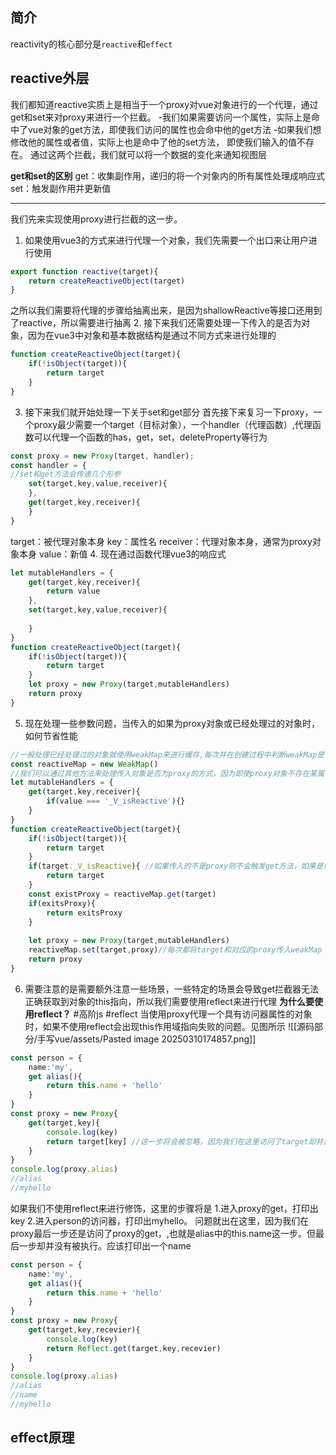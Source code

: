 ## 简介

reactivity的核心部分是`reactive`和`effect`

## reactive外层
我们都知道reactive实质上是相当于一个proxy对vue对象进行的一个代理，通过get和set来对proxy来进行一个拦截。
-我们如果需要访问一个属性，实际上是命中了vue对象的get方法，即使我们访问的属性也会命中他的get方法
-如果我们想修改他的属性或者值，实际上也是命中了他的set方法， 即使我们输入的值不存在。
通过这两个拦截，我们就可以将一个数据的变化来通知视图层

 **get和set的区别**
 get：收集副作用，递归的将一个对象内的所有属性处理成响应式
 set：触发副作用并更新值

---
我们先来实现使用proxy进行拦截的这一步。
1. 如果使用vue3的方式来进行代理一个对象，我们先需要一个出口来让用户进行使用
```ts
export function reactive(target){
	return createReactiveObject(target)
}
```
之所以我们需要将代理的步骤给抽离出来，是因为shallowReactive等接口还用到了reactive，所以需要进行抽离
2. 接下来我们还需要处理一下传入的是否为对象，因为在vue3中对象和基本数据结构是通过不同方式来进行处理的
```ts
function createReactiveObject(target){
	if(!isObject(target)){
		return target
	}	
}
```
3. 接下来我们就开始处理一下关于set和get部分
首先接下来复习一下proxy，一个proxy最少需要一个target（目标对象），一个handler（代理函数）,代理函数可以代理一个函数的has，get，set，deleteProperty等行为
```ts
const proxy = new Proxy(target, handler);
const handler = {
//set和get方法会传递几个形参
	set(target,key,value,receiver){ 
	},
	get(target,key,receiver){
	}
}
```
target：被代理对象本身
key：属性名
receiver：代理对象本身，通常为proxy对象本身
value：新值
4. 现在通过函数代理vue3的响应式
```ts
let mutableHandlers = {
	get(target,key,receiver){
		return value
	},
	set(target,key,value,receiver){
		
	}
}
function createReactiveObject(target){
	if(!isObject(target)){
		return target
	}
	let proxy = new Proxy(target,mutableHandlers)
	return proxy	
}
```
5. 现在处理一些参数问题，当传入的如果为proxy对象或已经处理过的对象时，如何节省性能
```ts
//一般处理已经处理过的对象就使用weakMap来进行缓存,每次并在创建过程中判断weakMap是否存在target的键，若不存在则以target为键存入
const reactiveMap = new WeakMap()
//我们可以通过其他方法来处理传入对象是否为proxy的方式，因为即使proxy对象不存在某属性，我们对不存在属性的访问也会被get拦截，所以可以用get来处理
let mutableHandlers = {
	get(target,key,receiver){
		if(value === '_V_isReactive'){}
	}
}
function createReactiveObject(target){
	if(!isObject(target)){
		return target
	}
	if(target._V_isReactive){ //如果传入的不是proxy则不会触发get方法，如果是则会触发get方法，这一步甚至不需要对象有_V_isReactive属性
		return target 
	}
	const existProxy = reactiveMap.get(target)
	if(exitsProxy){
		return exitsProxy
	}
	
	let proxy = new Proxy(target,mutableHandlers)
	reactiveMap.set(target,proxy)//每次都将target和对应的proxy传入weakMap
	return proxy	
}
```
 6. 需要注意的是需要额外注意一些场景，一些特定的场景会导致get拦截器无法正确获取到对象的this指向，所以我们需要使用reflect来进行代理
 **为什么要使用reflect？** #高阶js #reflect
当使用proxy代理一个具有访问器属性的对象时，如果不使用reflect会出现this作用域指向失败的问题。见图所示
![[源码部分/手写vue/assets/Pasted image 20250310174857.png]]
```ts
const person = {
	name:'my',
	get alias(){
		return this.name + 'hello'
	}
}
const proxy = new Proxy{
	get(target,key){
		console.log(key)
		return target[key] //这一步将会被忽略，因为我们在这里访问了target却并没有触发proxy自身的get
	}
}
console.log(proxy.alias)
//alias
//myhello
```
如果我们不使用reflect来进行修饰，这里的步骤将是 1.进入proxy的get，打印出key 2.进入person的访问器，打印出myhello。
问题就出在这里，因为我们在proxy最后一步还是访问了proxy的get，,也就是alias中的this.name这一步。但最后一步却并没有被执行。应该打印出一个name
```ts
const person = {
	name:'my',
	get alias(){
		return this.name + 'hello'
	}
}
const proxy = new Proxy{
	get(target,key,recevier){
		console.log(key)
		return Reflect.get(target,key,recevier)
	}
}
console.log(proxy.alias)
//alias
//name
//myhello
```


## effect原理
